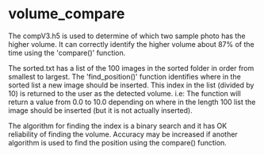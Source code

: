 # volume_compare
The compV3.h5 is used to determine of which two sample photo has the higher volume. It can correctly identify the higher volume about 87% of the time using the 'compare()' function. <br />

The sorted.txt has a list of the 100 images in the sorted folder in order from smallest to largest. The 'find_position()' function identifies where in the sorted list a new image should be inserted. This index in the list (divided by 10) is returned to the user as the detected volume. i.e: The function will return a value from 0.0 to 10.0 depending on where in the length 100 list the image should be inserted (but it is not actually inserted). <br /> 

The algorithm for finding the index is a binary search and it has OK reliability of finding the volume. Accuracy may be increased if another algorithm is used to find the position using the compare() function. 

